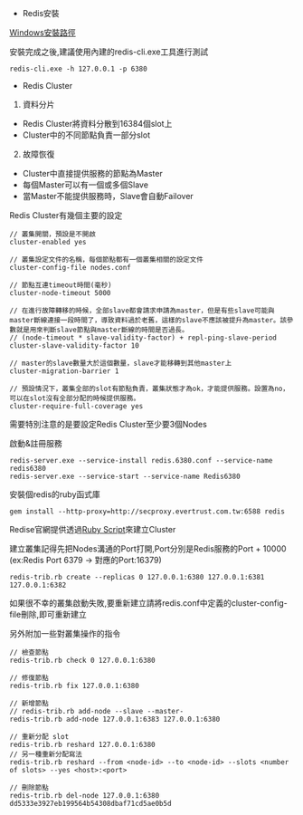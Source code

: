 - Redis安裝

[Windows安裝路徑](https://github.com/MicrosoftArchive/redis/releases)

安裝完成之後,建議使用內建的redis-cli.exe工具進行測試

```<language>
redis-cli.exe -h 127.0.0.1 -p 6380
```


- Redis Cluster

1. 資料分片
  -    Redis Cluster將資料分散到16384個slot上
  -    Cluster中的不同節點負責一部分slot
2. 故障恢復
  -    Cluster中直接提供服務的節點為Master
  -    每個Master可以有一個或多個Slave
  -    當Master不能提供服務時，Slave會自動Failover

Redis Cluster有幾個主要的設定

```<language>
// 叢集開關，預設是不開啟
cluster-enabled yes

// 叢集設定文件的名稱，每個節點都有一個叢集相關的設定文件
cluster-config-file nodes.conf

// 節點互連timeout時間(毫秒)
cluster-node-timeout 5000

// 在進行故障轉移的時候，全部slave都會請求申請為master，但是有些slave可能與master斷線連接一段時間了，導致資料過於老舊，這樣的slave不應該被提升為master。該參數就是用來判斷slave節點與master斷線的時間是否過長。
// (node-timeout * slave-validity-factor) + repl-ping-slave-period
cluster-slave-validity-factor 10

// master的slave數量大於這個數量，slave才能移轉到其他master上
cluster-migration-barrier 1

// 預設情況下，叢集全部的slot有節點負責，叢集狀態才為ok，才能提供服務。設置為no，可以在slot沒有全部分配的時候提供服務。
cluster-require-full-coverage yes
```

需要特別注意的是要設定Redis Cluster至少要3個Nodes

啟動&註冊服務

```<language>
redis-server.exe --service-install redis.6380.conf --service-name redis6380
redis-server.exe --service-start --service-name Redis6380
```

安裝個redis的ruby函式庫

```<language>
gem install --http-proxy=http://secproxy.evertrust.com.tw:6588 redis
```

Redise官網提供透過[Ruby Script](http://download.redis.io/redis-stable/src/redis-trib.rb)來建立Cluster

建立叢集記得先把Nodes溝通的Port打開,Port分別是Redis服務的Port + 10000 (ex:Redis Port 6379 -> 對應的Port:16379)

```<language>
redis-trib.rb create --replicas 0 127.0.0.1:6380 127.0.0.1:6381 127.0.0.1:6382
```

如果很不幸的叢集啟動失敗,要重新建立請將redis.conf中定義的cluster-config-file刪除,即可重新建立

另外附加一些對叢集操作的指令

```<language>
// 檢查節點
redis-trib.rb check 0 127.0.0.1:6380

// 修復節點
redis-trib.rb fix 127.0.0.1:6380

// 新增節點
// redis-trib.rb add-node --slave --master-
redis-trib.rb add-node 127.0.0.1:6383 127.0.0.1:6380

// 重新分配 slot
redis-trib.rb reshard 127.0.0.1:6380
// 另一種重新分配寫法
redis-trib.rb reshard --from <node-id> --to <node-id> --slots <number of slots> --yes <host>:<port>

// 刪除節點
redis-trib.rb del-node 127.0.0.1:6380 dd5333e3927eb199564b54308dbaf71cd5ae0b5d

```
